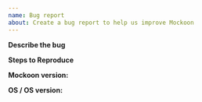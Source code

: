 ```yaml
---
name: Bug report
about: Create a bug report to help us improve Mockoon
---
```


<!-- ⚠️ Please search existing issues to avoid creating duplicates. ⚠️ -->
<!-- ⚠️ If you are unsure whether this is a bug, initiate a discussion first (https://github.com/mockoon/mockoon/discussions) or visit our Discord server (https://discord.gg/FtJjkejKGp). ⚠️ -->

**Describe the bug**

<!-- A clear and concise description of what the bug is, including relevant screenshots, error messages, etc. -->

**Steps to Reproduce**

<!-- Steps to reproduce the behavior. -->
<!-- ⚠️ Please include the full environment / route configuration you are using (route, response type, headers, body, etc). Ideally, join your environment's JSON file: https://mockoon.com/docs/latest/mockoon-data-files/data-storage-location/#locating-the-files -->

**Mockoon version:**

<!-- 1.1.0, 1.0.0, etc -->

**OS / OS version:**

<!-- Windows 10, Mac OS, Linux Ubuntu 18.xx, etc  -->
